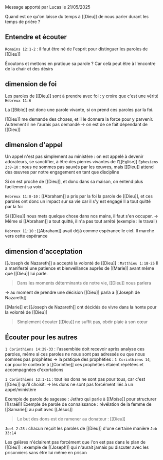 Message apporté par Lucas le 21/05/2025

Quand est ce qu'on laisse du temps à [[Dieu]] de nous parler durant les temps de prière ?
## Entendre et écouter
`Romains 12:1-2` : il faut être né de l'esprit pour distinguer les paroles de [[Dieu]]

Écoutons et mettons en pratique sa parole ?
Car celà peut être à l'encontre de la chair et des désirs
## dimension de foi
Les paroles de [[Dieu]] sont à prendre avec foi : y croire que c'est une vérité
`Hebreux 11:6` 

La [[Bible]] est donc une parole vivante, si on prend ces paroles par la foi.

[[Dieu]] me demande des choses, et il le donnera la force pour y parvenir. Autrement il ne l'aurais pas demandé
-> on est de ce fait dépendant de [[Dieu]]
## dimension d'appel
Un appel n'est pas simplement au ministère : on est appelé à devenir adorateurs, se sanctifier, à être des pierres vivantes de l'[[Eglise]]
`Ephesiens 2:8-10` : nous ne sommes pas sauvés par les œuvres, mais [[Dieu]] attend des œuvres par notre engagement en tant que discipline

Si on est proche de [[Dieu]], et donc dans sa maison, on entend plus facilement sa voix.

`Hebreux 11:8-10` : [[Abraham]] a pris par la foi la parole de [[Dieu]], et ces paroles ont donc un impact sur sa vie car il s'y est engagé
Il a tout quitté par la foi

Si [[Dieu]] nous mets quelque chose dans nos mains, il faut s'en occuper.
-> Même si [[Abraham]] a tout quitté, il n'a pas tout arrêté (exemple : le travail)

`Hebreux 11:10` : [[Abraham]] avait déjà comme espérance le ciel. Il marche vers cette espérance
## dimension d'acceptation
[[Joseph de Nazareth]] a accepté la volonté de [[Dieu]] : `Matthieu 1:18-25`
Il a manifesté une patience et bienveillance auprès de [[Marie]] avant même que [[Dieu]] lui parle.
>Dans les moments déterminants de notre vie, [[Dieu]] nous parlera

-> au moment de prendre une décision [[Dieu]] parla a [[Joseph de Nazareth]]

[[Marie]] et [[Joseph de Nazareth]] ont décidés de vivre dans la honte pour la volonté de [[Dieu]]

> Simplement écouter [[Dieu]] ne suffit pas, obéir plaie à son cœur
## Écouter pour les autres
`1 Corinthiens 14:29-33` : l'assemblée doit recevoir après analyse ces paroles, même si ces paroles ne nous sont pas adressés ou que nous sommes pas prophètes
-> la pratique des prophéties : `1 Corinthiens 14`, car pour le contexte à [[Corinthe]] ces prophéties étaient répétées et accompagnées d'exortations

`1 Corinthiens 12:1-11` : tout les dons ne sont pas pour tous, car c'est [[Dieu]] qu'il choisit.
-> les dons ne sont pas forcément liés à un appel/ministère

Exemple de parole de sagesse : Jethro qui parle à [[Moïse]] pour structurer [[Israël]]
Exemple de parole de connaissance : révélation de la femme de [[Samarie]] au puit avec [[Jésus]]
> Le but des dons est de ramener au donateur : [[Dieu]]

`Joel 2:28` : chacun reçoit les paroles de [[Dieu]] d'une certaine manière `Job 33:14`

Les galères n'éclairent pas forcément que l'on est pas dans le plan de [[Dieu]] : exemple de [[Joseph]] qui n'aurait jamais pu discuter avec les prisonniers sans être lui même en prison